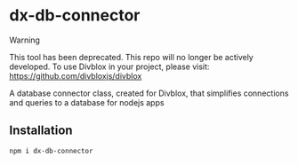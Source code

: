 # dx-db-connector

>[!WARNING]
>This tool has been deprecated. This repo will no longer be actively developed. To use Divblox in your project, please visit: https://github.com/divbloxjs/divblox

A database connector class, created for Divblox, that simplifies connections and queries to a database for nodejs apps

## Installation

`npm i dx-db-connector`
